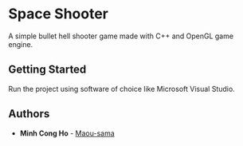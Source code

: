 # Space Shooter

A simple bullet hell shooter game made with C++ and OpenGL game engine.

## Getting Started

Run the project using software of choice like Microsoft Visual Studio.

## Authors

* **Minh Cong Ho** - [Maou-sama](https://github.com/Maou-sama)

